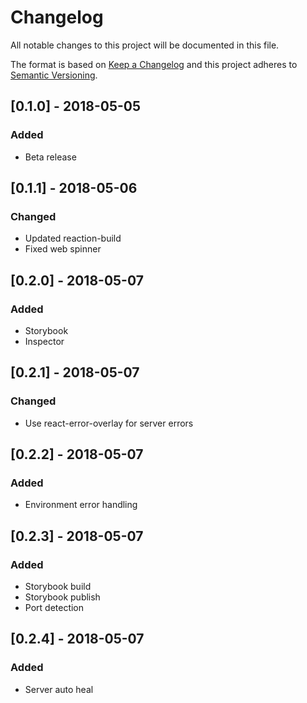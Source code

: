 # Changelog

All notable changes to this project will be documented in this file.

The format is based on [Keep a Changelog](http://keepachangelog.com/en/1.0.0/)
and this project adheres to [Semantic Versioning](http://semver.org/spec/v2.0.0.html).

## [0.1.0] - 2018-05-05
### Added
- Beta release

## [0.1.1] - 2018-05-06
### Changed
- Updated reaction-build
- Fixed web spinner

## [0.2.0] - 2018-05-07
### Added
- Storybook
- Inspector

## [0.2.1] - 2018-05-07
### Changed
- Use react-error-overlay for server errors

## [0.2.2] - 2018-05-07
### Added
- Environment error handling

## [0.2.3] - 2018-05-07
### Added
- Storybook build
- Storybook publish
- Port detection

## [0.2.4] - 2018-05-07
### Added
- Server auto heal

